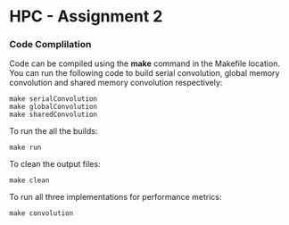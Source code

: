 # HPC - Assignment 2

### Code Complilation
Code can be compiled using the **make** command in the Makefile location.
You can run the following code to build serial convolution, global memory convolution and shared memory convolution respectively:
```
make serialConvolution
make globalConvolution
make sharedConvolution
```
To run the all the builds:
```
make run
```

To clean the output files:
```
make clean
```

To run all three implementations for performance metrics:
```
make convolution
```